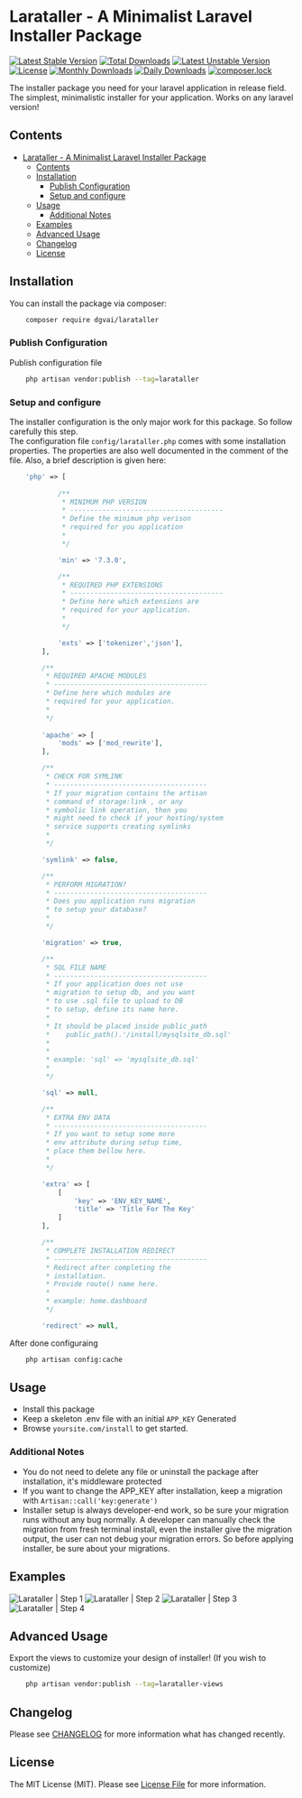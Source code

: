 # Larataller - A Minimalist Laravel Installer Package

[![Latest Stable Version](https://poser.pugx.org/dgvai/larataller/v/stable)](https://packagist.org/packages/dgvai/larataller)
[![Total Downloads](https://poser.pugx.org/dgvai/larataller/downloads)](https://packagist.org/packages/dgvai/larataller)
[![Latest Unstable Version](https://poser.pugx.org/dgvai/larataller/v/unstable)](https://packagist.org/packages/dgvai/larataller)
[![License](https://poser.pugx.org/dgvai/larataller/license)](https://packagist.org/packages/dgvai/larataller)
[![Monthly Downloads](https://poser.pugx.org/dgvai/larataller/d/monthly)](https://packagist.org/packages/dgvai/larataller)
[![Daily Downloads](https://poser.pugx.org/dgvai/larataller/d/daily)](https://packagist.org/packages/dgvai/larataller)
[![composer.lock](https://poser.pugx.org/dgvai/larataller/composerlock)](https://packagist.org/packages/dgvai/larataller)

The installer package you need for your laravel application in release field. The simplest, minimalistic installer for your application. Works on any laravel version!

## Contents

<!-- TOC -->

- [Larataller - A Minimalist Laravel Installer Package](#larataller---a-minimalist-laravel-installer-package)
    - [Contents](#contents)
    - [Installation](#installation)
        - [Publish Configuration](#publish-configuration)
        - [Setup and configure](#setup-and-configure)
    - [Usage](#usage)
        - [Additional Notes](#additional-notes)
    - [Examples](#examples)
    - [Advanced Usage](#advanced-usage)
    - [Changelog](#changelog)
    - [License](#license)

<!-- /TOC -->

## Installation

You can install the package via composer:

``` bash
    composer require dgvai/larataller
```

### Publish Configuration

Publish configuration file

```bash
    php artisan vendor:publish --tag=larataller
```

### Setup and configure

The installer configuration is the only major work for this package. So follow carefully this step.  
The configuration file ``config/larataller.php`` comes with some installation properties. The properties are also well documented in the comment of the file. Also, a brief description is given here:

```php
    'php' => [
        
            /**
             * MINIMUM PHP VERSION
             * --------------------------------------
             * Define the minimum php verison 
             * required for you application
             * 
             */

            'min' => '7.3.0',

            /**
             * REQUIRED PHP EXTENSIONS
             * --------------------------------------
             * Define here which extensions are
             * required for your application.
             * 
             */

            'exts' => ['tokenizer','json'],
        ],

        /**
         * REQUIRED APACHE MODULES
         * --------------------------------------
         * Define here which modules are
         * required for your application.
         * 
         */
        
        'apache' => [
            'mods' => ['mod_rewrite'],
        ],

        /**
         * CHECK FOR SYMLINK
         * --------------------------------------
         * If your migration contains the artisan
         * command of storage:link , or any 
         * symbolic link operation, then you 
         * might need to check if your hosting/system
         * service supports creating symlinks
         * 
         */

        'symlink' => false,

        /**
         * PERFORM MIGRATION?
         * --------------------------------------
         * Does you application runs migration 
         * to setup your database?
         * 
         */

        'migration' => true,

        /**
         * SQL FILE NAME
         * --------------------------------------
         * If your application does not use
         * migration to setup db, and you want
         * to use .sql file to upload to DB
         * to setup, define its name here.
         * 
         * It should be placed inside public_path
         *    public_path().'/install/mysqlsite_db.sql'
         * 
         * 
         * example: 'sql' => 'mysqlsite_db.sql'
         * 
         */

        'sql' => null, 

        /**
         * EXTRA ENV DATA
         * --------------------------------------
         * If you want to setup some more 
         * env attribute during setup time,
         * place them bellow here.
         * 
         */

        'extra' => [
            [
                'key' => 'ENV_KEY_NAME',
                'title' => 'Title For The Key'
            ]
        ],

        /**
         * COMPLETE INSTALLATION REDIRECT
         * --------------------------------------
         * Redirect after completing the 
         * installation.
         * Provide route() name here.
         * 
         * example: home.dashboard
         */

        'redirect' => null,
```


After done configuraing
```bash
    php artisan config:cache
```

## Usage

- Install this package
- Keep a skeleton .env file with an initial ``APP_KEY`` Generated
- Browse ``yoursite.com/install`` to get started.

### Additional Notes
- You do not need to delete any file or uninstall the package after installation, it's middleware protected
- If you want to change the APP_KEY after installation, keep a migration with ``Artisan::call('key:generate')``
- Installer setup is always developer-end work, so be sure your migration runs without any bug normally. A developer can manually check the migration from fresh terminal install, even the installer give the migration output, the user can not debug your migration errors. So before applying installer, be sure about your migrations.

## Examples 
![Larataller | Step 1](examples/step1.png)
![Larataller | Step 2](examples/step2.png)
![Larataller | Step 3](examples/step3.png)
![Larataller | Step 4](examples/step4.png)

## Advanced Usage

Export the views to customize your design of installer! (If you wish to customize)

```bash
    php artisan vendor:publish --tag=larataller-views
```

## Changelog

Please see [CHANGELOG](CHANGELOG.md) for more information what has changed recently.

## License

The MIT License (MIT). Please see [License File](LICENSE.md) for more information.
